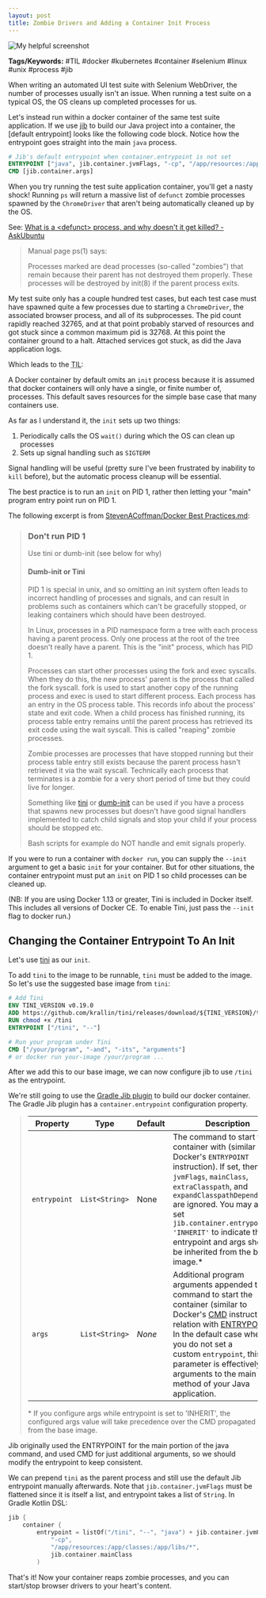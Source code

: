 ```yaml
---
layout: post
title: Zombie Drivers and Adding a Container Init Process
---
```


![My helpful screenshot](/assets/zombiedriver/zombiedriverdark)

**Tags/Keywords:** #TIL #docker #kubernetes #container #selenium #linux #unix #process #jib

When writing an automated UI test suite with Selenium WebDriver, the number of processes usually isn't an issue. When running a test suite on a typical OS, the OS cleans up completed processes for us.

Let's instead run within a docker container of the same test suite application. If we use [jib](https://github.com/GoogleContainerTools/jib) to build our Java project into a container, the [default entrypoint] looks like the following code block. Notice how the entrypoint goes straight into the main `java` process.

```dockerfile
# Jib's default entrypoint when container.entrypoint is not set
ENTRYPOINT ["java", jib.container.jvmFlags, "-cp", "/app/resources:/app/classes:/app/libs/*", jib.container.mainClass]
CMD [jib.container.args]
```

When you try running the test suite application container, you'll get a nasty shock! Running `ps` will return a massive list of `defunct` zombie processes spawned by the `ChromeDriver` that aren't being automatically cleaned up by the OS.

See: [What is a \<defunct\> process, and why doesn't it get killed? - AskUbuntu](https://askubuntu.com/questions/201303/what-is-a-defunct-process-and-why-doesnt-it-get-killed)

> Manual page ps(1) says:
>
> Processes marked <defunct> are dead processes (so-called "zombies") that remain because their parent has not destroyed them properly. These processes will be destroyed by init(8) if the parent process exits.

My test suite only has a couple hundred test cases, but each test case must have spawned quite a few processes due to starting a `ChromeDriver`, the associated browser process, and all of its subprocesses. The pid count rapidly reached 32765, and at that point probably starved of resources and got stuck since a common maximum pid is 32768. At this point the container ground to a halt. Attached services got stuck, as did the Java application logs.

Which leads to the <abbr title="Today I Learned">TIL</abbr>:

A Docker container by default omits an `init` process because it is assumed that docker containers will only have a single, or finite number of, processes. This default saves resources for the simple base case that many containers use.

As far as I understand it, the `init` sets up two things:

1. Periodically calls the OS `wait()` during which the OS can clean up processes
2. Sets up signal handling such as `SIGTERM`

Signal handling will be useful (pretty sure I've been frustrated by inability to `kill` before),
but the automatic process cleanup will be essential.

The best practice is to run an `init` on PID 1, rather then letting your "main" program entry point run on PID 1.

The following excerpt is from [StevenACoffman/Docker Best Practices.md](https://gist.github.com/StevenACoffman/41fee08e8782b411a4a26b9700ad7af5#dont-run-pid-1):

> ### Don't run PID 1
>
> Use tini or dumb-init (see below for why)
>
> #### Dumb-init or Tini
>
> PID 1 is special in unix, and so omitting an init system often leads to incorrect handling of processes and signals, and can result in problems such as containers which can't be gracefully stopped, or leaking containers which should have been destroyed.
>
> In Linux, processes in a PID namespace form a tree with each process having a parent process. Only one process at the root of the tree doesn't really have a parent. This is the "init" process, which has PID 1.
>
> Processes can start other processes using the fork and exec syscalls. When they do this, the new process' parent is the process that called the fork syscall. fork is used to start another copy of the running process and exec is used to start different process. Each process has an entry in the OS process table. This records info about the process' state and exit code. When a child process has finished running, its process table entry remains until the parent process has retrieved its exit code using the wait syscall. This is called "reaping" zombie processes.
>
> Zombie processes are processes that have stopped running but their process table entry still exists because the parent process hasn't retrieved it via the wait syscall. Technically each process that terminates is a zombie for a very short period of time but they could live for longer.
>
> Something like [tini](https://github.com/krallin/tini) or [dumb-init](https://github.com/Yelp/dumb-init) can be used if you have a process that spawns new processes but doesn't have good signal handlers implemented to catch child signals and stop your child if your process should be stopped etc.
>
> Bash scripts for example do NOT handle and emit signals properly.

If you were to run a container with `docker run`, you can supply the `--init` argument to get a basic `init` for your container. But for other situations, the container entrypoint must put an `init` on PID 1 so child processes can be cleaned up.

(NB: If you are using Docker 1.13 or greater, Tini is included in Docker itself. This includes all versions of Docker CE. To enable Tini, just pass the `--init` flag to docker run.)

## Changing the Container Entrypoint To An Init

Let's use [tini](https://github.com/krallin/tini) as our `init`.

To add `tini` to the image to be runnable, `tini` must be added to the image. So let's use the suggested base image from `tini`:

```Dockerfile
# Add Tini
ENV TINI_VERSION v0.19.0
ADD https://github.com/krallin/tini/releases/download/${TINI_VERSION}/tini /tini
RUN chmod +x /tini
ENTRYPOINT ["/tini", "--"]

# Run your program under Tini
CMD ["/your/program", "-and", "-its", "arguments"]
# or docker run your-image /your/program ...
```

After we add this to our base image, we can now configure jib to use `/tini` as the entrypoint.

We're still going to use the [Gradle Jib plugin](https://github.com/GoogleContainerTools/jib/tree/master/jib-gradle-plugin) to build our docker container. The Gradle Jib plugin has a `container.entrypoint` configuration property.

> | Property | Type | Default | Description |
> | --- | --- | --- | --- |
> | `entrypoint` | `List<String>` | None | The command to start the container with (similar to Docker's `ENTRYPOINT` instruction). If set, then `jvmFlags`, `mainClass`, `extraClasspath`, and `expandClasspathDependencies` are ignored. You may also set `jib.container.entrypoint = 'INHERIT'` to indicate that the entrypoint and args should be inherited from the base image.* |
> | `args` | `List<String>` | *None* | Additional program arguments appended to the command to start the container (similar to Docker's [CMD](https://docs.docker.com/engine/reference/builder/#cmd) instruction in relation with [ENTRYPOINT](https://docs.docker.com/engine/reference/builder/#entrypoint)). In the default case where you do not set a custom `entrypoint`, this parameter is effectively the arguments to the main method of your Java application. |
>
> \* If you configure args while entrypoint is set to 'INHERIT', the configured args value will take precedence over the CMD propagated from the base image.

Jib originally used the ENTRYPOINT for the main portion of the java command, and used CMD for just additional arguments, so we should modify the entrypoint to keep consistent.

We can prepend `tini` as the parent process and still use the default Jib entrypoint manually afterwards. Note that `jib.container.jvmFlags` must be flattened since it is itself a list, and entrypoint takes a list of `String`. In Gradle Kotlin DSL:

```kotlin
jib {
    container {
        entrypoint = listOf("/tini", "--", "java") + jib.container.jvmFlags + listOf(
            "-cp",
            "/app/resources:/app/classes:/app/libs/*",
            jib.container.mainClass
        )
```

That's it! Now your container reaps zombie processes, and you can start/stop browser drivers to your heart's content.
